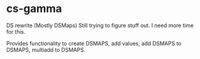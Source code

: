 # cs-gamma
DS rewrite (Mostly DSMaps)
Still trying to figure stuff out. I need more time for this.

Provides functionality to create DSMAPS, add values, add DSMAPS to DSMAPS, multiadd to DSMAPS.
